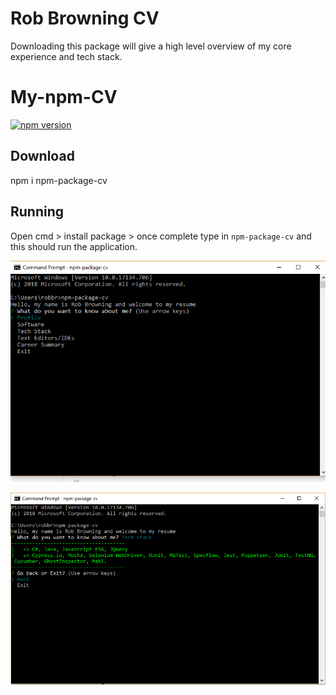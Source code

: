 # Rob Browning CV
Downloading this package will give a high level overview of my core experience and tech stack.

# My-npm-CV
[![npm version](https://badge.fury.io/js/npm-package-cv.svg)](https://badge.fury.io/js/npm-package-cv)

## Download
npm i npm-package-cv

## Running
Open cmd > install package > once complete type in ```npm-package-cv``` and this should run the application.

![cmd](https://github.com/RobBrowning/My-npm-Cv/blob/master/Images/cmd.PNG)

![tech](https://github.com/RobBrowning/My-npm-Cv/blob/master/Images/techStack.PNG)
